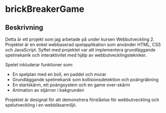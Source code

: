 # brickBreakerGame

## Beskrivning

Detta är ett projekt som jag arbetade på under kursen Webbutveckling 2.
Projektet är en enkel webbaserad spelapplikation som använder HTML, CSS och JavaScript.
Syftet med projektet var att implementera grundläggande spelmekanik och interaktivitet med hjälp av webbutvecklingstekniker.

Spelet inkluderar funktioner som:
- En spelplan med en boll, en paddel och murar
- Grundläggande spelmekanik som kollisionsdetektion och poängräkning
- En startskärm, ett poängsystem och en game over-skärm
- Animation av stjärnor i bakgrunden

Projektet är designat för att demonstrera förståelse för webbutveckling och spelutveckling i en webbläsarmiljö.

